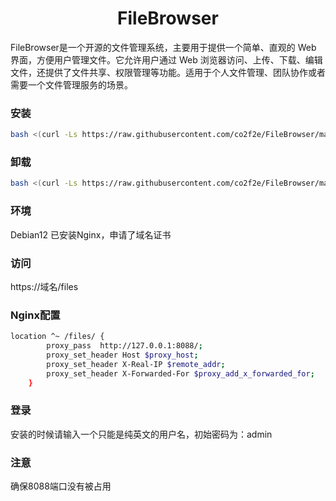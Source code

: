 <h1 align="center">
  FileBrowser
</h1>
FileBrowser是一个开源的文件管理系统，主要用于提供一个简单、直观的 Web 界面，方便用户管理文件。它允许用户通过 Web 浏览器访问、上传、下载、编辑文件，还提供了文件共享、权限管理等功能。适用于个人文件管理、团队协作或者需要一个文件管理服务的场景。


### 安装
```bash
bash <(curl -Ls https://raw.githubusercontent.com/co2f2e/FileBrowser/main/bash/install_filebrowser.sh) username
```

### 卸载
```bash
bash <(curl -Ls https://raw.githubusercontent.com/co2f2e/FileBrowser/main/bash/uninstall_filebrowser.sh)
```

### 环境
Debian12
已安装Nginx，申请了域名证书

### 访问
https://域名/files

### Nginx配置
```bash
location ^~ /files/ {
        proxy_pass  http://127.0.0.1:8088/;
        proxy_set_header Host $proxy_host;
        proxy_set_header X-Real-IP $remote_addr;
        proxy_set_header X-Forwarded-For $proxy_add_x_forwarded_for;
    }
```

### 登录
安装的时候请输入一个只能是纯英文的用户名，初始密码为：admin

### 注意
确保8088端口没有被占用
